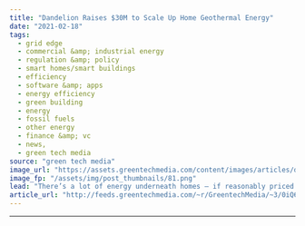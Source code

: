 ```yaml
---
title: "Dandelion Raises $30M to Scale Up Home Geothermal Energy"
date: "2021-02-18"
tags: 
  - grid edge
  - commercial &amp; industrial energy
  - regulation &amp; policy
  - smart homes/smart buildings
  - efficiency
  - software &amp; apps
  - energy efficiency
  - green building
  - energy
  - fossil fuels
  - other energy
  - finance &amp; vc
  - news,
  - green tech media
source: "green tech media"
image_url: "https://assets.greentechmedia.com/content/images/articles/dandeliondrillatrhinebeckhome1.jpg"
image_fp: "/assets/img/post_thumbnails/81.png"
lead: "There’s a lot of energy underneath homes — if reasonably priced technology can be scaled up to tap its potential. A U.S. Department of Energy study indicates that geothermal heat pumps, which capture the steady temperatures of underground air to heat ..."
article_url: "http://feeds.greentechmedia.com/~r/GreentechMedia/~3/0iQ6ZtNo1_U/dandelion-raises-30m-to-scale-up-home-geothermal-energy"
---
```


---
